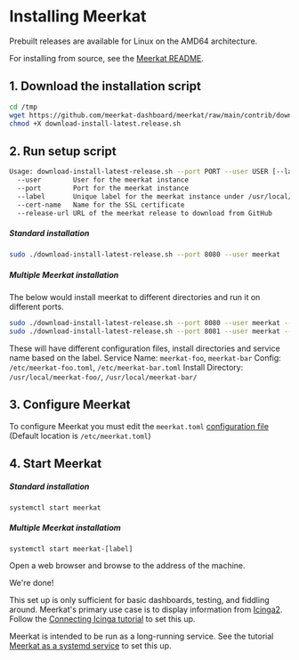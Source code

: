 # Installing Meerkat

Prebuilt releases are available for Linux on the AMD64 architecture.

For installing from source, see the [Meerkat README](https://github.com/meerkat-dashboard/meerkat).

## 1. Download the installation script

```sh
cd /tmp
wget https://github.com/meerkat-dashboard/meerkat/raw/main/contrib/download-install-latest-release.sh
chmod +X download-install-latest.release.sh
```

## 2. Run setup script

```sh
Usage: download-install-latest-release.sh --port PORT --user USER [--label LABEL] [--cert-name CERT_NAME] [--release-url RELEASE_URL]
  --user        User for the meerkat instance
  --port        Port for the meerkat instance
  --label       Unique label for the meerkat instance under /usr/local/meerkat
  --cert-name   Name for the SSL certificate
  --release-url URL of the meerkat release to download from GitHub
```
##### Standard installation
```sh
sudo ./download-install-latest-release.sh --port 8080 --user meerkat
```

##### Multiple Meerkat installation
The below would install meerkat to different directories and run it on different ports.
```sh
sudo ./download-install-latest-release.sh --port 8080 --user meerkat --label foo
sudo ./download-install-latest-release.sh --port 8081 --user meerkat --label bar
```
These will have different configuration files, install directories and service name based on the label.
Service Name: `meerkat-foo`, `meerkat-bar`
Config: `/etc/meerkat-foo.toml`, `/etc/meerkat-bar.toml`
Install Directory: `/usr/local/meerkat-foo/`, `/usr/local/meerkat-bar/`

## 3. Configure Meerkat
To configure Meerkat you must edit the `meerkat.toml` [configuration file](configuration) (Default location is `/etc/meerkat.toml`)

## 4. Start Meerkat

##### Standard installation
```
systemctl start meerkat
```
##### Multiple Meerkat installatiom
```
systemctl start meerkat-[label]
```

Open a web browser and browse to the address of the machine.

We're done!

This set up is only sufficient for basic dashboards, testing, and fiddling around.
Meerkat's primary use case is to display information from [Icinga2](https://icinga.com).
Follow the [Connecting Icinga tutorial](tutorial/connect-icinga) to set this up.

Meerkat is intended to be run as a long-running service.
See the tutorial [Meerkat as a systemd service](tutorial/systemd) to set this up.
